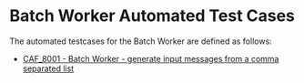 # Batch Worker Automated Test Cases

The automated testcases for the Batch Worker are defined as follows:

- [CAF_8001 - Batch Worker - generate input messages from a comma separated list](CAF_8001)

